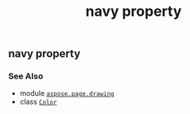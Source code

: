 ﻿---
title: navy property
second_title: Aspose.Page for Python via .NET API References
description: 
type: docs
weight: 1120
url: /python-net/aspose.page.drawing/color/navy/
is_root: false
---

## navy property


### See Also
* module [`aspose.page.drawing`](../../)
* class [`Color`](/page/python-net/aspose.page.drawing/color)
